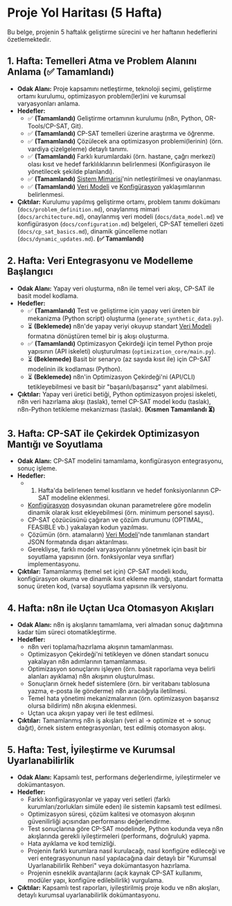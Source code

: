 # Proje Yol Haritası (5 Hafta)

Bu belge, projenin 5 haftalık geliştirme sürecini ve her haftanın hedeflerini özetlemektedir.

## 1. Hafta: Temelleri Atma ve Problem Alanını Anlama (✅ Tamamlandı)

*   **Odak Alanı:** Proje kapsamını netleştirme, teknoloji seçimi, geliştirme ortamı kurulumu, optimizasyon problem(ler)ini ve kurumsal varyasyonları anlama.
*   **Hedefler:**
    *   ✅ **(Tamamlandı)** Geliştirme ortamının kurulumu (n8n, Python, OR-Tools/CP-SAT, Git).
    *   ✅ **(Tamamlandı)** CP-SAT temelleri üzerine araştırma ve öğrenme.
    *   ✅ **(Tamamlandı)** Çözülecek ana optimizasyon problemi(lerinin) (örn. vardiya çizelgeleme) detaylı tanımı.
    *   ✅ **(Tamamlandı)** Farklı kurumlardaki (örn. hastane, çağrı merkezi) olası kısıt ve hedef farklılıklarının belirlenmesi (Konfigürasyon ile yönetilecek şekilde planlandı).
    *   ✅ **(Tamamlandı)** [Sistem Mimarisi](architecture.md)'nin netleştirilmesi ve onaylanması.
    *   ✅ **(Tamamlandı)** [Veri Modeli](data_model.md) ve [Konfigürasyon](configuration.md) yaklaşımlarının belirlenmesi.
*   **Çıktılar:** Kurulumu yapılmış geliştirme ortamı, problem tanımı dokümanı (`docs/problem_definition.md`), onaylanmış mimari (`docs/architecture.md`), onaylanmış veri modeli (`docs/data_model.md`) ve konfigürasyon (`docs/configuration.md`) belgeleri, CP-SAT temelleri özeti (`docs/cp_sat_basics.md`), dinamik güncelleme notları (`docs/dynamic_updates.md`). **(✅ Tamamlandı)**

## 2. Hafta: Veri Entegrasyonu ve Modelleme Başlangıcı

*   **Odak Alanı:** Yapay veri oluşturma, n8n ile temel veri akışı, CP-SAT ile basit model kodlama.
*   **Hedefler:**
    *   ✅ **(Tamamlandı)** Test ve geliştirme için yapay veri üreten bir mekanizma (Python script) oluşturma (`generate_synthetic_data.py`).
    *   ⏳ **(Beklemede)** n8n'de yapay veriyi okuyup standart [Veri Modeli](data_model.md) formatına dönüştüren temel bir iş akışı oluşturma.
    *   ✅ **(Tamamlandı)** Optimizasyon Çekirdeği için temel Python proje yapısının (API iskeleti) oluşturulması (`optimization_core/main.py`).
    *   ⏳ **(Beklemede)** Basit bir senaryo (az sayıda kısıt ile) için CP-SAT modelinin ilk kodlaması (Python).
    *   ⏳ **(Beklemede)** n8n'in Optimizasyon Çekirdeği'ni (API/CLI) tetikleyebilmesi ve basit bir "başarılı/başarısız" yanıt alabilmesi.
*   **Çıktılar:** Yapay veri üretici betiği, Python optimizasyon projesi iskeleti, n8n veri hazırlama akışı (taslak), temel CP-SAT model kodu (taslak), n8n-Python tetikleme mekanizması (taslak). **(Kısmen Tamamlandı ⏳)**

## 3. Hafta: CP-SAT ile Çekirdek Optimizasyon Mantığı ve Soyutlama

*   **Odak Alanı:** CP-SAT modelini tamamlama, konfigürasyon entegrasyonu, sonuç işleme.
*   **Hedefler:**
    *   1. Hafta'da belirlenen temel kısıtların ve hedef fonksiyonlarının CP-SAT modeline eklenmesi.
    *   [Konfigürasyon](configuration.md) dosyasından okunan parametrelere göre modelin dinamik olarak kısıt ekleyebilmesi (örn. minimum personel sayısı).
    *   CP-SAT çözücüsünü çağıran ve çözüm durumunu (OPTIMAL, FEASIBLE vb.) yakalayan kodun yazılması.
    *   Çözümün (örn. atamaların) [Veri Modeli](data_model.md)'nde tanımlanan standart JSON formatında dışarı aktarılması.
    *   Gerekliyse, farklı model varyasyonlarını yönetmek için basit bir soyutlama yapısının (örn. fonksiyonlar veya sınıflar) implementasyonu.
*   **Çıktılar:** Tamamlanmış (temel set için) CP-SAT modeli kodu, konfigürasyon okuma ve dinamik kısıt ekleme mantığı, standart formatta sonuç üreten kod, (varsa) soyutlama yapısının ilk versiyonu.

## 4. Hafta: n8n ile Uçtan Uca Otomasyon Akışları

*   **Odak Alanı:** n8n iş akışlarını tamamlama, veri almadan sonuç dağıtımına kadar tüm süreci otomatikleştirme.
*   **Hedefler:**
    *   n8n veri toplama/hazırlama akışının tamamlanması.
    *   Optimizasyon Çekirdeği'ni tetikleyen ve dönen standart sonucu yakalayan n8n adımlarının tamamlanması.
    *   Optimizasyon sonuçlarını işleyen (örn. basit raporlama veya belirli alanları ayıklama) n8n akışının oluşturulması.
    *   Sonuçların örnek hedef sistemlere (örn. bir veritabanı tablosuna yazma, e-posta ile gönderme) n8n aracılığıyla iletilmesi.
    *   Temel hata yönetimi mekanizmalarının (örn. optimizasyon başarısız olursa bildirim) n8n akışına eklenmesi.
    *   Uçtan uca akışın yapay veri ile test edilmesi.
*   **Çıktılar:** Tamamlanmış n8n iş akışları (veri al → optimize et → sonuç dağıt), örnek sistem entegrasyonları, test edilmiş otomasyon akışı.

## 5. Hafta: Test, İyileştirme ve Kurumsal Uyarlanabilirlik

*   **Odak Alanı:** Kapsamlı test, performans değerlendirme, iyileştirmeler ve dokümantasyon.
*   **Hedefler:**
    *   Farklı konfigürasyonlar ve yapay veri setleri (farklı kurumları/zorlukları simüle eden) ile sistemin kapsamlı test edilmesi.
    *   Optimizasyon süresi, çözüm kalitesi ve otomasyon akışının güvenilirliği açısından performansı değerlendirme.
    *   Test sonuçlarına göre CP-SAT modelinde, Python kodunda veya n8n akışlarında gerekli iyileştirmeleri (performans, doğruluk) yapma.
    *   Hata ayıklama ve kod temizliği.
    *   Projenin farklı kurumlara nasıl kurulacağı, nasıl konfigüre edileceği ve veri entegrasyonunun nasıl yapılacağına dair detaylı bir "Kurumsal Uyarlanabilirlik Rehberi" veya dokümantasyon hazırlama.
    *   Projenin esneklik avantajlarını (açık kaynak CP-SAT kullanımı, modüler yapı, konfigüre edilebilirlik) vurgulama.
*   **Çıktılar:** Kapsamlı test raporları, iyileştirilmiş proje kodu ve n8n akışları, detaylı kurumsal uyarlanabilirlik dokümantasyonu. 